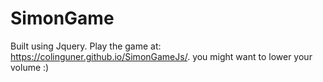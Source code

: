 # SimonGame
Built using Jquery.
Play the game at: https://colinguner.github.io/SimonGameJs/.
 you might want to lower your volume :)
